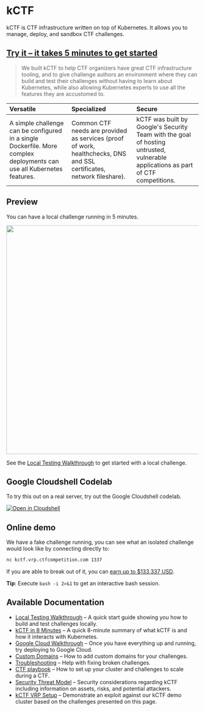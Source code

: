 # kCTF

kCTF is CTF infrastructure written on top of Kubernetes. It allows you to manage, deploy, and sandbox CTF challenges.

## [Try it – it takes 5 minutes to get started](local-testing.md)

> We built kCTF to help CTF organizers have great CTF infrastructure tooling, and to give challenge authors an environment where they can build and test their challenges without having to learn about Kubernetes, while also allowing Kubernetes experts to use all the features they are accustomed to.


| **Versatile** | **Specialized** | **Secure** |
|:--------------|:----------------|:-----------|
| A simple challenge can be configured in a single Dockerfile. More complex deployments can use all Kubernetes features. | Common CTF needs are provided as services (proof of work, healthchecks, DNS and SSL certificates, network fileshare). | kCTF was built by Google's Security Team with the goal of hosting untrusted, vulnerable applications as part of CTF competitions. |

## Preview
You can have a local challenge running in 5 minutes.

[<img src="https://user-images.githubusercontent.com/33089/111788876-df83fe80-88c0-11eb-8485-f147bc23d7ca.gif" width="600">](https://asciinema.org/a/sePuQKLBHaO3JOtQj9gWayWvU)


See the [Local Testing Walkthrough](local-testing.md) to get started with a local challenge.

## Google Cloudshell Codelab
To try this out on a real server, try out the Google Cloudshell codelab.

[![Open in Cloudshell](https://gstatic.com/cloudssh/images/open-btn.svg)](https://console.cloud.google.com/cloudshell/open?git_repo=https://github.com/google/kctf&tutorial=docs/google-cloud.md&shellonly=true)

## Online demo
We have a fake challenge running, you can see what an isolated challenge would look like by connecting directly to:
```bash
nc kctf.vrp.ctfcompetition.com 1337
```

If you are able to break out of it, you can [earn up to $133,337 USD](vrp.md).

**Tip**: Execute `bash -i 2>&1` to get an interactive bash session.

## Available Documentation

* [Local Testing Walkthrough](local-testing.md) – A quick start guide showing you how to build and test challenges locally.
* [kCTF in 8 Minutes](introduction.md) – A quick 8-minute summary of what kCTF is and how it interacts with Kubernetes.
* [Google Cloud Walkthrough](google-cloud.md) – Once you have everything up and running, try deploying to Google Cloud.
* [Custom Domains](custom-domains.md) – How to add custom domains for your challenges.
* [Troubleshooting](troubleshooting.md) – Help with fixing broken challenges.
* [CTF playbook](ctf-playbook.md) – How to set up your cluster and challenges to scale during a CTF.
* [Security Threat Model](security-threat-model.md) – Security considerations regarding kCTF including information on assets, risks, and potential attackers.
* [kCTF VRP Setup](vrp.md) – Demonstrate an exploit against our kCTF demo cluster based on the challenges presented on this page.
